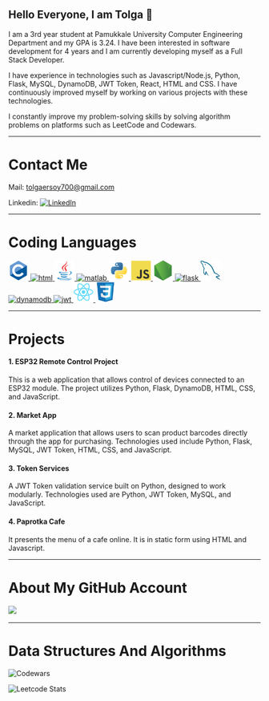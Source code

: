 ## Hello Everyone, I am Tolga 👋

I am a 3rd year student at Pamukkale University Computer Engineering Department and my GPA is 3.24. I have been interested in software development for 4 years and I am currently developing myself as a Full Stack Developer.

I have experience in technologies such as Javascript/Node.js, Python, Flask, MySQL, DynamoDB, JWT Token, React, HTML and CSS. I have continuously improved myself by working on various projects with these technologies.

I constantly improve my problem-solving skills by solving algorithm problems on platforms such as LeetCode and Codewars.

---

# Contact Me

Mail: [tolgaersoy700@gmail.com](mailto:tolgaersoy700@gmail.com)

Linkedin:
[![LinkedIn](https://img.shields.io/badge/-Linkedin-blue?style=for-the-badge&logo=linkedin)](https://www.linkedin.com/in/tolga-ersoy)

---

# Coding Languages

<p align="left">  
  <a href="https://www.cprogramming.com/" target="_blank" rel="noreferrer"> <img src="https://raw.githubusercontent.com/devicons/devicon/master/icons/c/c-original.svg" alt="c" width="40" height="40"/> </a>
  <a href="https://html.spec.whatwg.org/" target="_blank" rel="noreferrer"> <img src="https://cdn.pixabay.com/photo/2017/08/05/11/16/logo-2582748_960_720.png" alt="html" width="40" height="40"/> </a> 
  <a href="https://www.java.com" target="_blank" rel="noreferrer"> <img src="https://raw.githubusercontent.com/devicons/devicon/master/icons/java/java-original.svg" alt="java" width="40" height="40"/> </a> 
  <a href="https://www.mathworks.com/" target="_blank" rel="noreferrer"> <img src="https://upload.wikimedia.org/wikipedia/commons/thumb/2/21/Matlab_Logo.png/1144px-Matlab_Logo.png" alt="matlab" width="40" height="40"/> </a> 
  <a href="https://www.python.org" target="_blank" rel="noreferrer"> <img src="https://raw.githubusercontent.com/devicons/devicon/master/icons/python/python-original.svg" alt="python" width="40" height="40"/> </a> 
  <a href="https://www.javascript.com/" target="_blank" rel="noreferrer"> <img src="https://raw.githubusercontent.com/devicons/devicon/master/icons/javascript/javascript-original.svg" alt="javascript" width="40" height="40"/> </a>
  <a href="https://nodejs.org/" target="_blank" rel="noreferrer"> <img src="https://raw.githubusercontent.com/devicons/devicon/master/icons/nodejs/nodejs-original.svg" alt="nodejs" width="40" height="40"/> </a>
  <a href="https://flask.palletsprojects.com/" target="_blank" rel="noreferrer"> <img src="https://encrypted-tbn0.gstatic.com/images?q=tbn:ANd9GcTmD38KsMgEwahtWc_Nfs5ZVktP9dBc36MUZA&s" alt="flask" width="40" height="40"/> </a>
  <a href="https://www.mysql.com/" target="_blank" rel="noreferrer"> <img src="https://raw.githubusercontent.com/devicons/devicon/master/icons/mysql/mysql-original.svg" alt="mysql" width="40" height="40"/> </a>
  <a href="https://aws.amazon.com/dynamodb/" target="_blank" rel="noreferrer"> <img src="https://upload.wikimedia.org/wikipedia/commons/f/fd/DynamoDB.png" alt="dynamodb" width="40" height="40"/> </a>
  <a href="https://jwt.io/" target="_blank" rel="noreferrer"> <img src="https://w7.pngwing.com/pngs/669/853/png-transparent-security-token-json-web-token-access-token-representational-state-transfer-others-miscellaneous-angle-rectangle-thumbnail.png" alt="jwt" width="40" height="40"/> </a>
  <a href="https://reactjs.org/" target="_blank" rel="noreferrer"> <img src="https://raw.githubusercontent.com/devicons/devicon/master/icons/react/react-original.svg" alt="react" width="40" height="40"/> </a>
  <a href="https://developer.mozilla.org/en-US/docs/Web/CSS" target="_blank" rel="noreferrer"> <img src="https://raw.githubusercontent.com/devicons/devicon/master/icons/css3/css3-original.svg" alt="css" width="40" height="40"/> </a>
</p>


---



# Projects

#### 1. ESP32 Remote Control Project
This is a web application that allows control of devices connected to an ESP32 module. The project utilizes Python, Flask, DynamoDB, HTML, CSS, and JavaScript.

#### 2. Market App
A market application that allows users to scan product barcodes directly through the app for purchasing. Technologies used include Python, Flask, MySQL, JWT Token, HTML, CSS, and JavaScript.

#### 3. Token Services
A JWT Token validation service built on Python, designed to work modularly. Technologies used are Python, JWT Token, MySQL, and JavaScript.

#### 4. Paprotka Cafe
It presents the menu of a cafe online. It is in static form using HTML and Javascript.


---
# About My GitHub Account

<div>
  <img src="https://github-readme-stats.vercel.app/api?username=tolgaersoy07&show_icons=true&locale=en" style="display: inline-block;" />
 
</div>


---

# Data Structures And Algorithms



![Codewars](https://github.r2v.ch/codewars?user=tolgaersoy&top_languages=true)



![Leetcode Stats](https://leetcard.jacoblin.cool/tolgaersoy?theme=dark)

